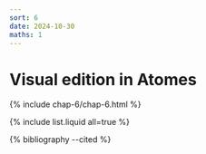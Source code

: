 ```yaml
---
sort: 6
date: 2024-10-30
maths: 1
---
```


# Visual edition in Atomes

{% include chap-6/chap-6.html %}

{% include list.liquid all=true %}

{% bibliography --cited %}
